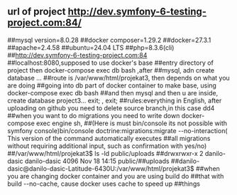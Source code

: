 ## url of project http://dev.symfony-6-testing-project.com:84/
##mysql version=8.0.28
##docker composer=1.29.2
##docker=27.3.1
##apache=2.4.58
##ubuntu=24.04 LTS
##php=8.3.6(cli)
##http://dev.symfony-6-testing-project.com:84
##localhost:8080,supposed to use docker's base
##entry directory of project then docker-compose exec db bash ,after
##mysql, adn create database ...
##route is /var/www/html/projekat3, then depends on what you are doing 
##going into db part of docker container to make base, using docker-compose exec db bash 
##and then mysql and then u are inside, create database project3... exit; , exit;
##rules:everything in English, after uploading on github you need to delete source branch,in this case dd4
##when you want to do migrations you need to write down docker-compose exec engine sh,
##(Here is must bin/console its not possible with symfony console)bin/console doctrine:migrations:migrate --no-interaction( This version of the command automatically executes ##all migrations without requiring additional input, such as confirmation with yes/no)
##/var/www/html/projekat3$ ls -ld public/uploads
##drwxrwxr-x 2 danilo-dasic danilo-dasic 4096 Nov 18 14:15 public/##uploads
##danilo-dasic@danilo-dasic-Latitude-6430U:/var/www/html/projekat3$ 
##when you are changing docker container and you are using build do ##that with  build --no-cache, cause docker uses cache to speed up ##things